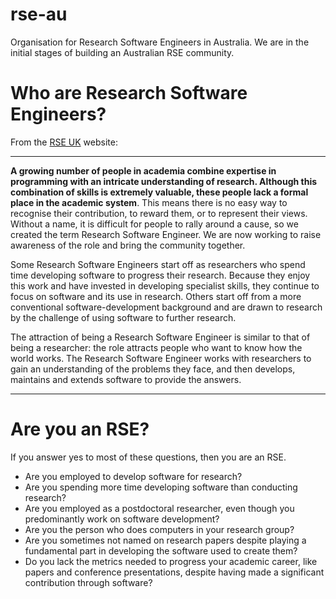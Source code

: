 # rse-au

Organisation for Research Software Engineers in Australia. We are in the initial stages of building an Australian RSE community. 

# Who are Research Software Engineers?

From the [RSE UK](rse.ac.uk) website:

----

**A growing number of people in academia combine expertise in programming with an intricate understanding of research. Although this combination of skills is extremely valuable, these people lack a formal place in the academic system**. This means there is no easy way to recognise their contribution, to reward them, or to represent their views. Without a name, it is difficult for people to rally around a cause, so we created the term Research Software Engineer. We are now working to raise awareness of the role and bring the community together.

Some Research Software Engineers start off as researchers who spend time developing software to progress their research. Because they enjoy this work and have invested in developing specialist skills, they continue to focus on software and its use in research. Others start off from a more conventional software-development background and are drawn to research by the challenge of using software to further research. 

The attraction of being a Research Software Engineer is similar to that of being a researcher: the role attracts people who want to know how the world works. The Research Software Engineer works with researchers to gain an understanding of the problems they face, and then develops, maintains and extends software to provide the answers.

----

# Are you an RSE?

If you answer yes to most of these questions, then you are an RSE. 

- Are you employed to develop software for research?
- Are you spending more time developing software than conducting research?
- Are you employed as a postdoctoral researcher, even though you predominantly work on software development?
- Are you the person who does computers in your research group?
- Are you sometimes not named on research papers despite playing a fundamental part in developing the software used to create them?
- Do you lack the metrics needed to progress your academic career, like papers and conference presentations, despite having made a significant contribution through software?
